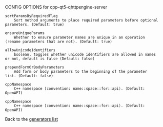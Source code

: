 CONFIG OPTIONS for cpp-qt5-qhttpengine-server

    sortParamsByRequiredFlag
        Sort method arguments to place required parameters before optional parameters. (Default: true)

    ensureUniqueParams
        Whether to ensure parameter names are unique in an operation (rename parameters that are not). (Default: true)

    allowUnicodeIdentifiers
        boolean, toggles whether unicode identifiers are allowed in names or not, default is false (Default: false)

    prependFormOrBodyParameters
        Add form or body parameters to the beginning of the parameter list. (Default: false)

    cppNamespace
        C++ namespace (convention: name::space::for::api). (Default: OpenAPI)

    cppNamespace
        C++ namespace (convention: name::space::for::api). (Default: OpenAPI)

Back to the [generators list](README.md)
